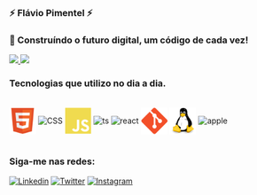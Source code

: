 ### ⚡️ Flávio Pimentel ⚡

### 🔘 Construíndo o futuro digital, um código de cada vez!

<div align="left">
  <a href="https://github.com/flawiin">
    <img height="150em" src="https://github-readme-stats.vercel.app/api?username=flawiin&count_private=true&include_all_commits=true&show_icons=true&theme=dark&hide_border=false&show_owner=true"/>
    <img height="150em" src="https://github-readme-stats.vercel.app/api/top-langs/?username=flawiin&theme=dark&hide_border=false&&layout=compact"/>
  </a>
</div>


### Tecnologias que utilizo no dia a dia.

<div align="left" valign="top"><br>
  
  <img align="center" alt="HTML" height="48" width="48" src="https://raw.githubusercontent.com/devicons/devicon/master/icons/html5/html5-original.svg"/>
  <img align="center" alt="CSS" height="48" width="48" src="https://cdn.jsdelivr.net/gh/devicons/devicon/icons/css3/css3-original.svg"/>
  <img align="center" alt="Js" height="48" width="48" src="https://raw.githubusercontent.com/devicons/devicon/master/icons/javascript/javascript-plain.svg"/>
  <img align="center" alt="ts" height="48" width="48" src="https://cdn.jsdelivr.net/gh/devicons/devicon@latest/icons/typescript/typescript-original.svg"/>
  <img align="center" alt="react" height="48" width="48" src="https://cdn.jsdelivr.net/gh/devicons/devicon@latest/icons/react/react-original.svg"/>
  <img align="center" alt="git" height="48" width="48" src="https://raw.githubusercontent.com/devicons/devicon/master/icons/git/git-original.svg"/>
  <img align="center" alt="linux" height="48" width="48" src="https://raw.githubusercontent.com/devicons/devicon/master/icons/linux/linux-original.svg"/>
  <img align="center" alt="apple" height="48" width="48" src="https://cdn.jsdelivr.net/gh/devicons/devicon@latest/icons/apple/apple-original.svg" />
          
  
          
</div><br>                                                                    
          
          
                    

### Siga-me nas redes:

[![Linkedin](https://img.shields.io/badge/LinkedIn-0077B5?style=for-the-badge&logo=linkedin&logoColor=white)](https://www.linkedin.com/in/flavio-pimentel-04833989/)
[![Twitter](https://img.shields.io/badge/Twitter-1DA1F2?style=for-the-badge&logo=twitter&logoColor=white)](https://twitter.com/real_pimentel)
[![Instagram](https://img.shields.io/badge/Instagram-E4405F?style=for-the-badge&logo=instagram&logoColor=white)](https://www.instagram.com/real_pimentel/)

          
          
          
          
